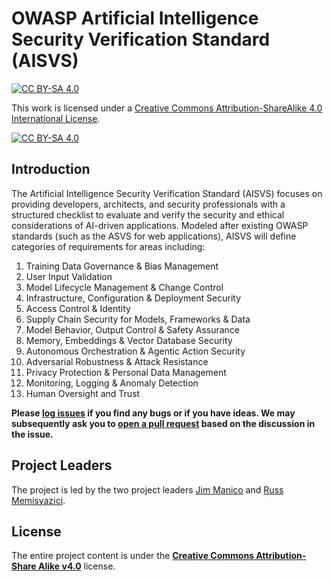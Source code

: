 # OWASP Artificial Intelligence Security Verification Standard (AISVS)

[![CC BY-SA 4.0][cc-by-sa-shield]][cc-by-sa]

This work is licensed under a
[Creative Commons Attribution-ShareAlike 4.0 International License][cc-by-sa].

[![CC BY-SA 4.0][cc-by-sa-image]][cc-by-sa]

[cc-by-sa]: http://creativecommons.org/licenses/by-sa/4.0/
[cc-by-sa-image]: https://licensebuttons.net/l/by-sa/4.0/88x31.png
[cc-by-sa-shield]: https://img.shields.io/badge/License-CC%20BY--SA%204.0-blue.svg

## Introduction

The Artificial Intelligence Security Verification Standard (AISVS) focuses on providing developers, architects, and security professionals with a structured checklist to evaluate and verify the security and ethical considerations of AI-driven applications. Modeled after existing OWASP standards (such as the ASVS for web applications), AISVS will define categories of requirements for areas including:

1. Training Data Governance & Bias Management
2. User Input Validation
3. Model Lifecycle Management & Change Control
4. Infrastructure, Configuration & Deployment Security
5. Access Control & Identity
6. Supply Chain Security for Models, Frameworks & Data
7. Model Behavior, Output Control & Safety Assurance
8. Memory, Embeddings & Vector Database Security
9. Autonomous Orchestration & Agentic Action Security
10. Adversarial Robustness & Attack Resistance
11. Privacy Protection & Personal Data Management
12. Monitoring, Logging & Anomaly Detection
13. Human Oversight and Trust

**Please [log issues](https://github.com/OWASP/ASIVS/issues) if you find any bugs or if you have ideas. We may subsequently ask you to [open a pull request](https://github.com/OWASP/AISVS/pulls) based on the discussion in the issue.**

## Project Leaders

The project is led by the two project leaders [Jim Manico](https://github.com/jmanico) and [Russ Memisyazici](https://github.com/vtknightmare).

## License

The entire project content is under the **[Creative Commons Attribution-Share Alike v4.0](https://creativecommons.org/licenses/by-sa/4.0/)** license.
